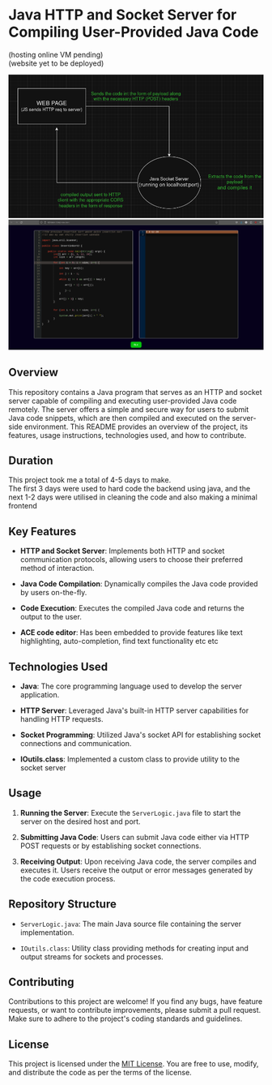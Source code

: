 # Java HTTP and Socket Server for Compiling User-Provided Java Code <br>
(hosting online VM pending)<br>
(website yet to be deployed)

<p align="center">
  <img src="images/img1.png" alt="Image 1">
  <img src="images/img2.png" alt="Image 2">
</p>


## Overview

This repository contains a Java program that serves as an HTTP and socket server capable of compiling and executing user-provided Java code remotely. The server offers a simple and secure way for users to submit Java code snippets, which are then compiled and executed on the server-side environment. This README provides an overview of the project, its features, usage instructions, technologies used, and how to contribute.

## Duration 

This project took me a total of 4-5 days to make.<br>
The first 3 days were used to hard code the backend using java, and the next 1-2 days were utilised in cleaning the code and also making a minimal frontend

## Key Features

- **HTTP and Socket Server**: Implements both HTTP and socket communication protocols, allowing users to choose their preferred method of interaction.
  
- **Java Code Compilation**: Dynamically compiles the Java code provided by users on-the-fly.
  
- **Code Execution**: Executes the compiled Java code and returns the output to the user.
  
- **ACE code editor**: Has been embedded to provide features like text highlighting, auto-completion, find text functionality etc etc
  

## Technologies Used

- **Java**: The core programming language used to develop the server application.
  
- **HTTP Server**: Leveraged Java's built-in HTTP server capabilities for handling HTTP requests.
  
- **Socket Programming**: Utilized Java's socket API for establishing socket connections and communication.
  
- **IOutils.class**: Implemented a custom class to provide utility to the socket server
  

## Usage

1. **Running the Server**: Execute the `ServerLogic.java` file to start the server on the desired host and port.
   
2. **Submitting Java Code**: Users can submit Java code either via HTTP POST requests or by establishing socket connections.
   
3. **Receiving Output**: Upon receiving Java code, the server compiles and executes it. Users receive the output or error messages generated by the code execution process.

## Repository Structure

- `ServerLogic.java`: The main Java source file containing the server implementation.
  
- `IOutils.class`: Utility class providing methods for creating input and output streams for sockets and processes.

## Contributing

Contributions to this project are welcome! If you find any bugs, have feature requests, or want to contribute improvements, please submit a pull request. Make sure to adhere to the project's coding standards and guidelines.

## License

This project is licensed under the [MIT License](link-to-license). You are free to use, modify, and distribute the code as per the terms of the license.

